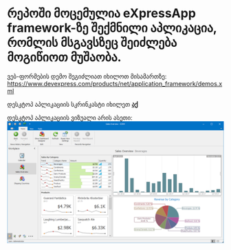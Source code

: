 # რეპოში მოცემულია eXpressApp framework-ზე შექმნილი აპლიკაცია, რომლის მსგავსზეც შეიძლება მოგიწიოთ მუშაობა.

ვებ-ფორმების დემო შეგიძლიათ იხილოთ მისამართზე: https://www.devexpress.com/products/net/application_framework/demos.xml

დესკტოპ აპლიკაციის სკრინკასტი იხილეთ <b><a href="https://www.devexpress.com/Products/NET/Application_Framework/i/screencasts/WinDemo.swf">აქ</a></b>

დესკტოპ აპლიკაციის ვიზუალი არის ასეთი:
![alt tag](desktop-full-16.2.png)
